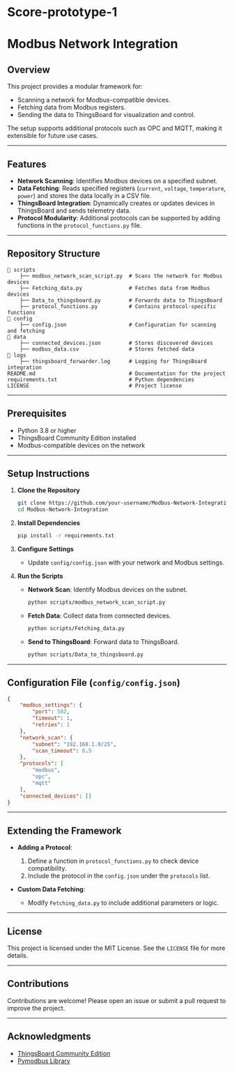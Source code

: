 # Score-prototype-1
# Modbus Network Integration

## Overview
This project provides a modular framework for:
- Scanning a network for Modbus-compatible devices.
- Fetching data from Modbus registers.
- Sending the data to ThingsBoard for visualization and control.

The setup supports additional protocols such as OPC and MQTT, making it extensible for future use cases.

---

## Features
- **Network Scanning**: Identifies Modbus devices on a specified subnet.
- **Data Fetching**: Reads specified registers (`current`, `voltage`, `temperature`, `power`) and stores the data locally in a CSV file.
- **ThingsBoard Integration**: Dynamically creates or updates devices in ThingsBoard and sends telemetry data.
- **Protocol Modularity**: Additional protocols can be supported by adding functions in the `protocol_functions.py` file.

---

## Repository Structure
```plaintext
📂 scripts
    ├── modbus_network_scan_script.py  # Scans the network for Modbus devices
    ├── Fetching_data.py               # Fetches data from Modbus devices
    ├── Data_to_thingsboard.py         # Forwards data to ThingsBoard
    ├── protocol_functions.py          # Contains protocol-specific functions
📂 config
    ├── config.json                    # Configuration for scanning and fetching
📂 data
    ├── connected_devices.json         # Stores discovered devices
    ├── modbus_data.csv                # Stores fetched data
📂 logs
    ├── thingsboard_forwarder.log      # Logging for ThingsBoard integration
README.md                              # Documentation for the project
requirements.txt                       # Python dependencies
LICENSE                                # Project license
```

---

## Prerequisites
- Python 3.8 or higher
- ThingsBoard Community Edition installed
- Modbus-compatible devices on the network

---

## Setup Instructions

1. **Clone the Repository**
   ```bash
   git clone https://github.com/your-username/Modbus-Network-Integration.git
   cd Modbus-Network-Integration
   ```

2. **Install Dependencies**
   ```bash
   pip install -r requirements.txt
   ```

3. **Configure Settings**
   - Update `config/config.json` with your network and Modbus settings.

4. **Run the Scripts**
   - **Network Scan**: Identify Modbus devices on the subnet.
     ```bash
     python scripts/modbus_network_scan_script.py
     ```
   - **Fetch Data**: Collect data from connected devices.
     ```bash
     python scripts/Fetching_data.py
     ```
   - **Send to ThingsBoard**: Forward data to ThingsBoard.
     ```bash
     python scripts/Data_to_thingsboard.py
     ```

---

## Configuration File (`config/config.json`)
```json
{
    "modbus_settings": {
        "port": 502,
        "timeout": 1,
        "retries": 1
    },
    "network_scan": {
        "subnet": "192.168.1.0/25",
        "scan_timeout": 0.5
    },
    "protocols": [
        "modbus",
        "opc",
        "mqtt"
    ],
    "connected_devices": []
}
```

---

## Extending the Framework
- **Adding a Protocol**:
  1. Define a function in `protocol_functions.py` to check device compatibility.
  2. Include the protocol in the `config.json` under the `protocols` list.

- **Custom Data Fetching**:
  - Modify `Fetching_data.py` to include additional parameters or logic.

---

## License
This project is licensed under the MIT License. See the `LICENSE` file for more details.

---

## Contributions
Contributions are welcome! Please open an issue or submit a pull request to improve the project.

---

## Acknowledgments
- [ThingsBoard Community Edition](https://thingsboard.io/)
- [Pymodbus Library](https://github.com/riptideio/pymodbus)

